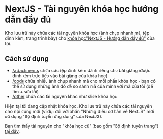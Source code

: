 # NextJS - Tài nguyên khóa học hướng dẫn đầy đủ

Kho lưu trữ này chứa các tài nguyên khóa học (ảnh chụp nhanh mã, tệp đính kèm, trang trình bày) cho [khóa học"NextJS - Hướng dẫn đầy đủ"]([https://acad.link/nextjs](https://account.thanhtanuit.com/course/Detail/8)) của tôi.

## Cách sử dụng

- [/attachments](/attachments/) chứa các tệp đính kèm dành riêng cho bài giảng (được đính kèm trực tiếp vào bài giảng của khóa học)
- [/code](/code/) chứa nhiều ảnh chụp nhanh mã cho mỗi phần khóa học - bạn có thể sử dụng những ảnh đó để so sánh mã của mình với mã của tôi (để tìm + sửa lỗi)
- [/other](/other/) chứa các tài nguyên khác như slide khóa học

Hiện tại tôi đang cập nhật khóa học. Kho lưu trữ này chứa các tài nguyên cho nội dung mới (ví dụ: đối với phần "Những điều cơ bản về NextJS" mới sử dụng "Bộ định tuyến ứng dụng" của NextJS).

Bạn tìm thấy tài nguyên cho "khóa học cũ" (bao gồm "Bộ định tuyến trang") [tại đây](https://github.com/thanhtanuit/nextjs-complete-guide-course-resources).
